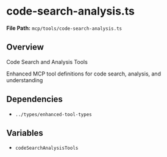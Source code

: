 # code-search-analysis.ts

**File Path:** `mcp/tools/code-search-analysis.ts`

## Overview

Code Search and Analysis Tools

Enhanced MCP tool definitions for code search, analysis, and understanding

## Dependencies

- `../types/enhanced-tool-types`

## Variables

- `codeSearchAnalysisTools`

